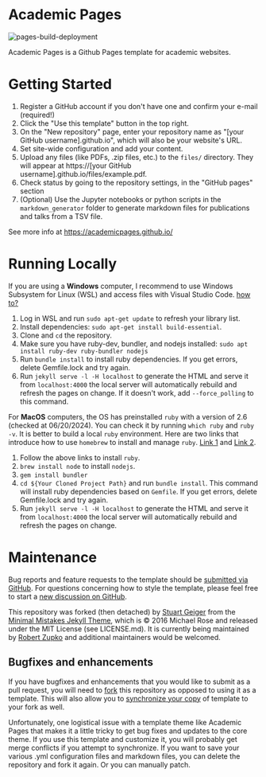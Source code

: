 
# Academic Pages

![pages-build-deployment](https://github.com/academicpages/academicpages.github.io/actions/workflows/pages/pages-build-deployment/badge.svg)

Academic Pages is a Github Pages template for academic websites.


# Getting Started

1. Register a GitHub account if you don't have one and confirm your e-mail (required!)
1. Click the "Use this template" button in the top right.
1. On the "New repository" page, enter your repository name as "[your GitHub username].github.io", which will also be your website's URL.
1. Set site-wide configuration and add your content.
1. Upload any files (like PDFs, .zip files, etc.) to the `files/` directory. They will appear at https://[your GitHub username].github.io/files/example.pdf.  
1. Check status by going to the repository settings, in the "GitHub pages" section
1. (Optional) Use the Jupyter notebooks or python scripts in the `markdown_generator` folder to generate markdown files for publications and talks from a TSV file.

See more info at https://academicpages.github.io/

# Running Locally

If you are using a **Windows** computer, I recommend to use Windows Subsystem for Linux (WSL) and access files with Visual Studio Code. [how to?](https://learn.microsoft.com/en-us/windows/wsl/install)

1. Log in WSL and run `sudo apt-get update` to refresh your library list.
2. Install dependencies: `sudo apt-get install build-essential`.
3. Clone and `cd` the repository.
4. Make sure you have ruby-dev, bundler, and nodejs installed: `sudo apt install ruby-dev ruby-bundler nodejs`
5. Run `bundle install` to install ruby dependencies. If you get errors, delete Gemfile.lock and try again.
6. Run `jekyll serve -l -H localhost` to generate the HTML and serve it from `localhost:4000` the local server will automatically rebuild and refresh the pages on change. If it doesn't work, add `--force_polling` to this command.

For **MacOS** computers, the OS has preinstalled `ruby` with a version of 2.6 (checked at 06/20/2024). You can check it by running `which ruby` and `ruby -v`. It is better to build a local `ruby` environment. Here are two links that introduce how to use `homebrew` to install and manage `ruby`. [Link 1](https://mac.install.guide/ruby/12) and [Link 2](https://jekyllrb.com/docs/installation/macos/). 

1. Follow the above links to install `ruby`.
2. `brew install node` to install `nodejs`.
3. `gem install bundler`
4. `cd ${Your Cloned Project Path}` and run `bundle install`. This command will install ruby dependencies based on `Gemfile`. If you get errors, delete Gemfile.lock and try again.
5. Run `jekyll serve -l -H localhost` to generate the HTML and serve it from `localhost:4000` the local server will automatically rebuild and refresh the pages on change.

# Maintenance 

Bug reports and feature requests to the template  should be [submitted via GitHub](https://github.com/academicpages/academicpages.github.io/issues/new/choose). For questions concerning how to style the template, please feel free to start a [new discussion on GitHub](https://github.com/academicpages/academicpages.github.io/discussions).

This repository was forked (then detached) by [Stuart Geiger](https://github.com/staeiou) from the [Minimal Mistakes Jekyll Theme](https://mmistakes.github.io/minimal-mistakes/), which is © 2016 Michael Rose and released under the MIT License (see LICENSE.md). It is currently being maintained by [Robert Zupko](https://github.com/rjzupkoii) and additional maintainers would be welcomed.

## Bugfixes and enhancements

If you have bugfixes and enhancements that you would like to submit as a pull request, you will need to [fork](https://docs.github.com/en/pull-requests/collaborating-with-pull-requests/working-with-forks/fork-a-repo) this repository as opposed to using it as a template. This will also allow you to [synchronize your copy](https://docs.github.com/en/pull-requests/collaborating-with-pull-requests/working-with-forks/syncing-a-fork) of template to your fork as well.

Unfortunately, one logistical issue with a template theme like Academic Pages that makes it a little tricky to get bug fixes and updates to the core theme. If you use this template and customize it, you will probably get merge conflicts if you attempt to synchronize. If you want to save your various .yml configuration files and markdown files, you can delete the repository and fork it again. Or you can manually patch.
